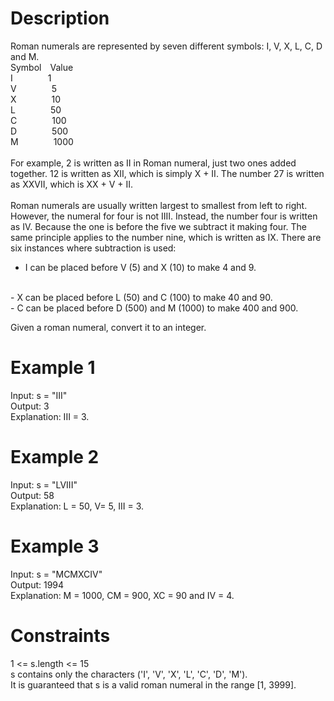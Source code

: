 # Description
Roman numerals are represented by seven different symbols: I, V, X, L, C, D and M.
<br>
Symbol&emsp;Value
<br>
I&emsp;&emsp;&emsp;&emsp;1
<br>
V&emsp;&emsp;&emsp;&emsp;5
<br>
X&emsp;&emsp;&emsp;&emsp;10
<br>
L&emsp;&emsp;&emsp;&emsp;50
<br>
C&emsp;&emsp;&emsp;&emsp;100
<br>
D&emsp;&emsp;&emsp;&emsp;500
<br>
M&emsp;&emsp;&emsp;&emsp;1000
<br><br>
For example, 2 is written as II in Roman numeral, just two ones added together. 12 is written as XII, which is simply X + II. The number 27 is written as XXVII, which is XX + V + II.
<br><br>
Roman numerals are usually written largest to smallest from left to right. However, the numeral for four is not IIII. Instead, the number four is written as IV. Because the one is before the five we subtract it making four. The same principle applies to the number nine, which is written as IX. There are six instances where subtraction is used:

- I can be placed before V (5) and X (10) to make 4 and 9.
<br>
- X can be placed before L (50) and C (100) to make 40 and 90.
<br>
- C can be placed before D (500) and M (1000) to make 400 and 900.

Given a roman numeral, convert it to an integer.



# Example 1
Input: s = "III"
<br>
Output: 3
<br>
Explanation: III = 3.

# Example 2
Input: s = "LVIII"
<br>
Output: 58
<br>
Explanation: L = 50, V= 5, III = 3.

# Example 3
Input: s = "MCMXCIV"
<br>
Output: 1994
<br>
Explanation: M = 1000, CM = 900, XC = 90 and IV = 4.

# Constraints
1 <= s.length <= 15
<br>
s contains only the characters ('I', 'V', 'X', 'L', 'C', 'D', 'M').
<br>
It is guaranteed that s is a valid roman numeral in the range [1, 3999].